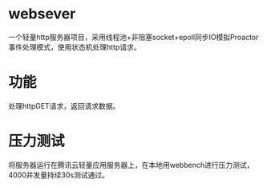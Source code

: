# websever
一个轻量http服务器项目，采用线程池+非阻塞socket+epoll同步IO模拟Proactor事件处理模式，使用状态机处理http请求。

# 功能
处理httpGET请求，返回请求数据。

# 压力测试
将服务器运行在腾讯云轻量应用服务器上，在本地用webbench进行压力测试，4000并发量持续30s测试通过。
